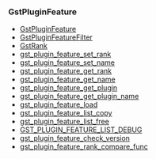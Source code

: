 ### GstPluginFeature

* [GstPluginFeature]()
* [GstPluginFeatureFilter]()
* [GstRank]()
* [gst_plugin_feature_set_rank]()
* [gst_plugin_feature_set_name]()
* [gst_plugin_feature_get_rank]()
* [gst_plugin_feature_get_name]()
* [gst_plugin_feature_get_plugin]()
* [gst_plugin_feature_get_plugin_name]()
* [gst_plugin_feature_load]()
* [gst_plugin_feature_list_copy]()
* [gst_plugin_feature_list_free]()
* [GST_PLUGIN_FEATURE_LIST_DEBUG]()
* [gst_plugin_feature_check_version]()
* [gst_plugin_feature_rank_compare_func]()
